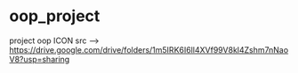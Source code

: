 # oop_project
project oop
ICON src --> https://drive.google.com/drive/folders/1m5IRK6I6ll4XVf99V8kl4Zshm7nNaoV8?usp=sharing
